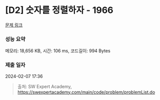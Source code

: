 # [D2] 숫자를 정렬하자 - 1966 

[문제 링크](https://swexpertacademy.com/main/code/problem/problemDetail.do?contestProbId=AV5PrmyKAWEDFAUq) 

### 성능 요약

메모리: 18,656 KB, 시간: 106 ms, 코드길이: 994 Bytes

### 제출 일자

2024-02-07 17:36



> 출처: SW Expert Academy, https://swexpertacademy.com/main/code/problem/problemList.do